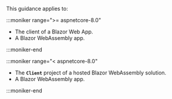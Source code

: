 This guidance applies to:

:::moniker range=">= aspnetcore-8.0"

* The client of a Blazor Web App.
* A Blazor WebAssembly app.

:::moniker-end

:::moniker range="< aspnetcore-8.0"

* The **`Client`** project of a hosted Blazor WebAssembly solution.
* A Blazor WebAssembly app.

:::moniker-end
